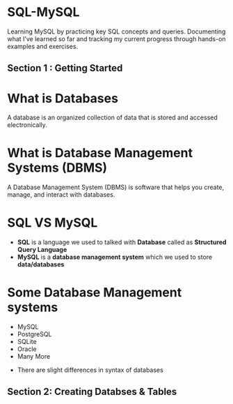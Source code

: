 # SQL-MySQL
Learning MySQL by practicing key SQL concepts and queries. Documenting what I’ve learned so far and tracking my current progress through hands-on examples and exercises.


## Section 1 : Getting Started
# What is Databases
A database is an organized collection of data that is stored and accessed electronically.

# What is Database Management Systems (DBMS)
A Database Management System (DBMS) is software that helps you create, manage, and interact with databases.

# SQL VS MySQL

* **SQL** is a language we used to talked with **Database** called as **Structured Query Language**
* **MySQL** is a **database management system** which we used to store **data/databases**

# Some Database Management systems
* MySQL
* PostgreSQL
* SQLite
* Oracle
* Many More

- There are slight differences in syntax of databases


## Section 2: Creating Databses & Tables

